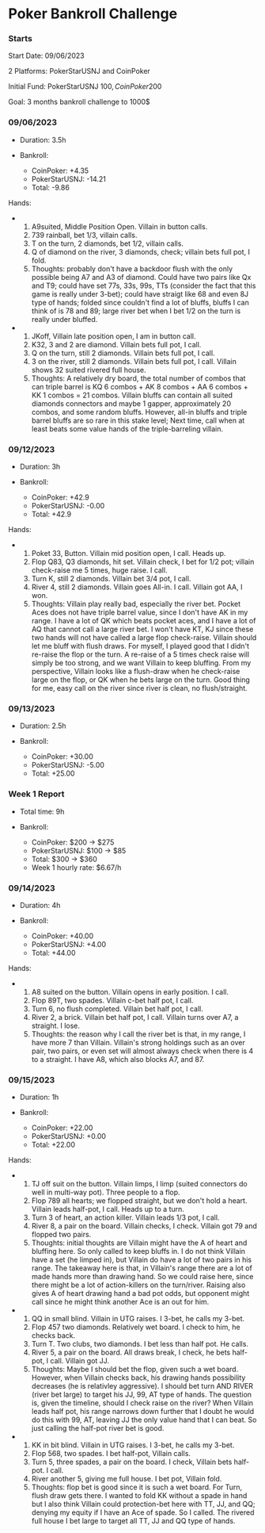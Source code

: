 # Poker Bankroll Challenge

### Starts ###
Start Date: 09/06/2023

2 Platforms: PokerStarUSNJ and CoinPoker

Initial Fund: PokerStarUSNJ 100$, CoinPoker 200$

Goal: 3 months bankroll challenge to 1000$

### 09/06/2023 ###
- Duration: 3.5h

- Bankroll:
	- CoinPoker: +4.35
	- PokerStarUSNJ: -14.21
	- Total: -9.86

Hands:

- 
	1. A9suited, Middle Position Open. Villain in button calls.
	1. 739 rainball, bet 1/3, villain calls.
	1. T on the turn, 2 diamonds, bet 1/2, villain calls.
	1. Q of diamond on the river, 3 diamonds, check; villain bets full pot, I fold.
	1. Thoughts: probably don't have a backdoor flush with the only possible being A7 and A3 of diamond. Could have two pairs like Qx and T9; could have set 77s, 33s, 99s, TTs (consider the fact that this game is really under 3-bet); could have straigt like 68 and even 8J type of hands; folded since couldn't find a lot of bluffs, bluffs I can think of is 78 and 89; large river bet when I bet 1/2 on the turn is really under bluffed.
-
	1. JKoff, Villain late position open, I am in button call.
	1. K32, 3 and 2 are diamond. Villain bets full pot, I call.
	1. Q on the turn, still 2 diamonds. Villain bets full pot, I call.
	1. 3 on the river, still 2 diamonds. Villain bets full pot, I call. Villain shows 32 suited rivered full house.
	1. Thoughts: A relatively dry board, the total number of combos that can triple barrel is KQ 6 combos + AK 8 combos + AA 6 combos + KK 1 combos = 21 combos. Villain bluffs can contain all suited diamonds connectors and maybe 1 gapper, approximately 20 combos, and some random bluffs. However, all-in bluffs and triple barrel bluffs are so rare in this stake level; Next time, call when at least beats some value hands of the triple-barreling villain.

### 09/12/2023 ###
- Duration: 3h

- Bankroll:
	- CoinPoker: +42.9
	- PokerStarUSNJ: -0.00
	- Total: +42.9

Hands:

- 
	1. Poket 33, Button. Villain mid position open, I call. Heads up.
	1. Flop Q83, Q3 diamonds, hit set. Villain check, I bet for 1/2 pot; villain check-raise me 5 times, huge raise. I call.
	1. Turn K, still 2 diamonds. Villain bet 3/4 pot, I call.
	1. River 4, still 2 diamonds. Villain goes All-in. I call. Villain got AA, I won.
	1. Thoughts: Villain play really bad, especially the river bet. Pocket Aces does not have triple barrel value, since I don't have AK in my range. I have a lot of QK which beats pocket aces, and I have a lot of AQ that cannot call a large river bet. I won't have KT, KJ since these two hands will not have called a large flop check-raise. Villain should let me bluff with flush draws. For myself, I played good that I didn't re-raise the flop or the turn. A re-raise of a 5 times check raise will simply be too strong, and we want Villain to keep bluffing. From my perspective, Villain looks like a flush-draw when he check-raise large on the flop, or QK when he bets large on the turn. Good thing for me, easy call on the river since river is clean, no flush/straight.

### 09/13/2023 ###
- Duration: 2.5h

- Bankroll:
	- CoinPoker: +30.00
	- PokerStarUSNJ: -5.00
	- Total: +25.00

### Week 1 Report ###
- Total time: 9h

- Bankroll:
	- CoinPoker: $200 -> $275
	- PokerStarUSNJ: $100 -> $85
	- Total: $300 -> $360
	- Week 1 hourly rate: $6.67/h

### 09/14/2023 ###
- Duration: 4h

- Bankroll:
	- CoinPoker: +40.00
	- PokerStarUSNJ: +4.00
	- Total: +44.00

Hands:

-
	1. A8 suited on the button. Villain opens in early position. I call.
	1. Flop 89T, two spades. Villain c-bet half pot, I call.
	1. Turn 6, no flush completed. Villain bet half pot, I call.
	1. River 2, a brick. Villain bet half pot, I call. Villain turns over A7, a straight. I lose.
	1. Thoughts: the reason why I call the river bet is that, in my range, I have more 7 than Villain. Villain's strong holdings such as an over pair, two pairs, or even set will almost always check when there is 4 to a straight. I have A8, which also blocks A7, and 87.

### 09/15/2023 ###
- Duration: 1h

- Bankroll:
	- CoinPoker: +22.00
	- PokerStarUSNJ: +0.00
	- Total: +22.00

Hands:

-
	1. TJ off suit on the button. Villain limps, I limp (suited connectors do well in multi-way pot). Three people to a flop.
	1. Flop 789 all hearts; we flopped straight, but we don't hold a heart. Villain leads half-pot, I call. Heads up to a turn.
	1. Turn 3 of heart, an action killer. Villain leads 1/3 pot, I call.
	1. River 8, a pair on the board. Villain checks, I check. Villain got 79 and flopped two pairs.
	1. Thoughts: initial thoughts are Villain might have the A of heart and bluffing here. So only called to keep bluffs in. I do not think Villain have a set (he limped in), but Villain do have a lot of two pairs in his range. The takeaway here is that, in Villain's range there are a lot of made hands more than drawing hand. So we could raise here, since there might be a lot of action-killers on the turn/river. Raising also gives A of heart drawing hand a bad pot odds, but opponent might call since he might think another Ace is an out for him.
-
	1. QQ in small blind. Villain in UTG raises. I 3-bet, he calls my 3-bet.
	1. Flop 457 two diamonds. Relatively wet board. I check to him, he checks back.
	1. Turn T. Two clubs, two diamonds. I bet less than half pot. He  calls.
	1. River 5, a pair on the board. All draws break, I check, he bets half-pot, I call. Villain got JJ.
	1. Thoughts: Maybe I should bet the flop, given such a wet board. However, when Villain checks back, his drawing hands possibility decreases (he is relativley aggressive). I should bet turn AND RIVER (river bet large) to target his JJ, 99, AT type of hands. The question is, given the timeline, should I check raise on the river? When Villain leads half pot, his range narrows down further that I doubt he would do this with 99, AT, leaving JJ the only value hand that I can beat. So just calling the half-pot river bet is good.
-
	1. KK in bit blind. Villain in UTG raises. I 3-bet, he calls my 3-bet.
	1. Flop 568, two spades. I bet half-pot, Villain calls.
	1. Turn 5, three spades, a pair on the board. I check, Villain bets half-pot. I call.
	1. River another 5, giving me full house. I bet pot, Villain fold.
	1. Thoughts: flop bet is good since it is such a wet board. For Turn, flush draw gets there. I wanted to fold KK without a spade in hand but I also think Villain could protection-bet here with TT, JJ, and QQ; denying my equity if I have an Ace of spade. So I called. The rivered full house I bet large to target all TT, JJ and QQ type of hands.